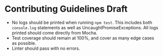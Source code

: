 # Contributing Guidelines Draft

- No logs should be printed when running `npm test`. This includes both `console.log` statements as well as UncaughtPromiseExceptions. All logs printed should come directly from Mocha.
- Test coverage should remain at 100%, and cover as many edge cases as possible.
- Linter should pass with no errors.
